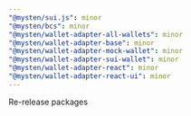 ```yaml
---
"@mysten/sui.js": minor
"@mysten/bcs": minor
"@mysten/wallet-adapter-all-wallets": minor
"@mysten/wallet-adapter-base": minor
"@mysten/wallet-adapter-mock-wallet": minor
"@mysten/wallet-adapter-sui-wallet": minor
"@mysten/wallet-adapter-react": minor
"@mysten/wallet-adapter-react-ui": minor
---
```


Re-release packages
